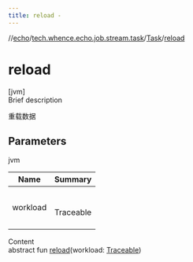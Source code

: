 ```yaml
---
title: reload -
---
```

//[echo](../../index.md)/[tech.whence.echo.job.stream.task](../index.md)/[Task](index.md)/[reload](reload.md)



# reload  
[jvm]  
Brief description  


重载数据



## Parameters  
  
jvm  
  
|  Name|  Summary| 
|---|---|
| workload| <br><br>Traceable<br><br>
  
  
Content  
abstract fun [reload](reload.md)(workload: [Traceable](../../tech.whence.echo.job/-traceable/index.md))  



